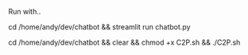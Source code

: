 Run with..

cd /home/andy/dev/chatbot && streamlit run chatbot.py

cd /home/andy/dev/chatbot && clear && chmod +x C2P.sh && ./C2P.sh